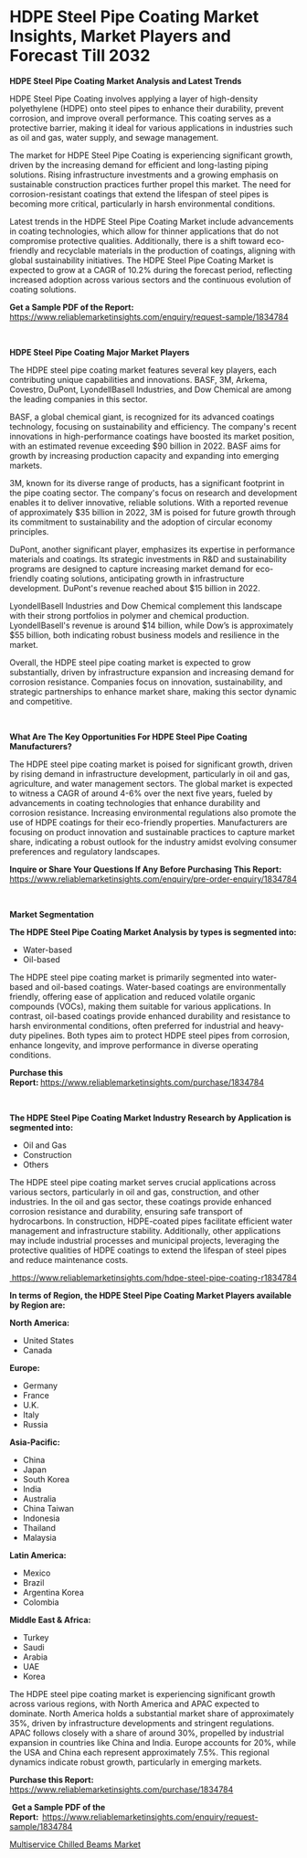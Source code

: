 <p><h1>HDPE Steel Pipe Coating Market Insights, Market Players and Forecast Till 2032</h1></p><p><strong>HDPE Steel Pipe Coating Market Analysis and Latest Trends</strong></p>
<p><p>HDPE Steel Pipe Coating involves applying a layer of high-density polyethylene (HDPE) onto steel pipes to enhance their durability, prevent corrosion, and improve overall performance. This coating serves as a protective barrier, making it ideal for various applications in industries such as oil and gas, water supply, and sewage management. </p><p>The market for HDPE Steel Pipe Coating is experiencing significant growth, driven by the increasing demand for efficient and long-lasting piping solutions. Rising infrastructure investments and a growing emphasis on sustainable construction practices further propel this market. The need for corrosion-resistant coatings that extend the lifespan of steel pipes is becoming more critical, particularly in harsh environmental conditions.</p><p>Latest trends in the HDPE Steel Pipe Coating Market include advancements in coating technologies, which allow for thinner applications that do not compromise protective qualities. Additionally, there is a shift toward eco-friendly and recyclable materials in the production of coatings, aligning with global sustainability initiatives. The HDPE Steel Pipe Coating Market is expected to grow at a CAGR of 10.2% during the forecast period, reflecting increased adoption across various sectors and the continuous evolution of coating solutions.</p></p>
<p><strong>Get a Sample PDF of the Report:&nbsp;</strong> <a href="https://www.reliablemarketinsights.com/enquiry/request-sample/1834784?utm_campaign=3369&utm_medium=2&utm_source=Github&utm_content=ia&utm_term=26032025&utm_id=hdpe-steel-pipe-coating">https://www.reliablemarketinsights.com/enquiry/request-sample/1834784</a></p>
<p>&nbsp;</p>
<p><strong>HDPE Steel Pipe Coating Major Market Players</strong></p>
<p><p>The HDPE steel pipe coating market features several key players, each contributing unique capabilities and innovations. BASF, 3M, Arkema, Covestro, DuPont, LyondellBasell Industries, and Dow Chemical are among the leading companies in this sector.</p><p>BASF, a global chemical giant, is recognized for its advanced coatings technology, focusing on sustainability and efficiency. The company's recent innovations in high-performance coatings have boosted its market position, with an estimated revenue exceeding $90 billion in 2022. BASF aims for growth by increasing production capacity and expanding into emerging markets.</p><p>3M, known for its diverse range of products, has a significant footprint in the pipe coating sector. The company's focus on research and development enables it to deliver innovative, reliable solutions. With a reported revenue of approximately $35 billion in 2022, 3M is poised for future growth through its commitment to sustainability and the adoption of circular economy principles.</p><p>DuPont, another significant player, emphasizes its expertise in performance materials and coatings. Its strategic investments in R&D and sustainability programs are designed to capture increasing market demand for eco-friendly coating solutions, anticipating growth in infrastructure development. DuPont's revenue reached about $15 billion in 2022.</p><p>LyondellBasell Industries and Dow Chemical complement this landscape with their strong portfolios in polymer and chemical production. LyondellBasell's revenue is around $14 billion, while Dow’s is approximately $55 billion, both indicating robust business models and resilience in the market.</p><p>Overall, the HDPE steel pipe coating market is expected to grow substantially, driven by infrastructure expansion and increasing demand for corrosion resistance. Companies focus on innovation, sustainability, and strategic partnerships to enhance market share, making this sector dynamic and competitive.</p></p>
<p>&nbsp;</p>
<p><strong>What Are The Key Opportunities For HDPE Steel Pipe Coating Manufacturers?</strong></p>
<p><p>The HDPE steel pipe coating market is poised for significant growth, driven by rising demand in infrastructure development, particularly in oil and gas, agriculture, and water management sectors. The global market is expected to witness a CAGR of around 4-6% over the next five years, fueled by advancements in coating technologies that enhance durability and corrosion resistance. Increasing environmental regulations also promote the use of HDPE coatings for their eco-friendly properties. Manufacturers are focusing on product innovation and sustainable practices to capture market share, indicating a robust outlook for the industry amidst evolving consumer preferences and regulatory landscapes.</p></p>
<p><strong>Inquire or Share Your Questions If Any Before Purchasing This Report:</strong> <a href="https://www.reliablemarketinsights.com/enquiry/pre-order-enquiry/1834784?utm_campaign=3369&utm_medium=2&utm_source=Github&utm_content=ia&utm_term=26032025&utm_id=hdpe-steel-pipe-coating">https://www.reliablemarketinsights.com/enquiry/pre-order-enquiry/1834784</a></p>
<p>&nbsp;</p>
<p><strong>Market Segmentation</strong></p>
<p><strong>The HDPE Steel Pipe Coating Market Analysis by types is segmented into:</strong></p>
<p><ul><li>Water-based</li><li>Oil-based</li></ul></p>
<p><p>The HDPE steel pipe coating market is primarily segmented into water-based and oil-based coatings. Water-based coatings are environmentally friendly, offering ease of application and reduced volatile organic compounds (VOCs), making them suitable for various applications. In contrast, oil-based coatings provide enhanced durability and resistance to harsh environmental conditions, often preferred for industrial and heavy-duty pipelines. Both types aim to protect HDPE steel pipes from corrosion, enhance longevity, and improve performance in diverse operating conditions.</p></p>
<p><strong>Purchase this Report:&nbsp;</strong><a href="https://www.reliablemarketinsights.com/purchase/1834784?utm_campaign=3369&utm_medium=2&utm_source=Github&utm_content=ia&utm_term=26032025&utm_id=hdpe-steel-pipe-coating">https://www.reliablemarketinsights.com/purchase/1834784</a></p>
<p>&nbsp;</p>
<p><strong>The HDPE Steel Pipe Coating Market Industry Research by Application is segmented into:</strong></p>
<p><ul><li>Oil and Gas</li><li>Construction</li><li>Others</li></ul></p>
<p><p>The HDPE steel pipe coating market serves crucial applications across various sectors, particularly in oil and gas, construction, and other industries. In the oil and gas sector, these coatings provide enhanced corrosion resistance and durability, ensuring safe transport of hydrocarbons. In construction, HDPE-coated pipes facilitate efficient water management and infrastructure stability. Additionally, other applications may include industrial processes and municipal projects, leveraging the protective qualities of HDPE coatings to extend the lifespan of steel pipes and reduce maintenance costs.</p></p>
<p><a href="https://www.reliablemarketinsights.com/hdpe-steel-pipe-coating-r1834784?utm_campaign=3369&utm_medium=2&utm_source=Github&utm_content=ia&utm_term=26032025&utm_id=hdpe-steel-pipe-coating">&nbsp;https://www.reliablemarketinsights.com/hdpe-steel-pipe-coating-r1834784</a></p>
<p><strong>In terms of Region, the HDPE Steel Pipe Coating Market Players available by Region are:</strong></p>
<p>
    <p> <strong> North America: </strong>
        <ul>
            <li>United States</li>
            <li>Canada</li>
        </ul>
        </p> 
    <p> <strong> Europe: </strong>
        <ul>
            <li>Germany</li>
            <li>France</li>
            <li>U.K.</li>
            <li>Italy</li>
            <li>Russia</li>
        </ul>
        </p> 
    <p> <strong> Asia-Pacific: </strong>
        <ul>
            <li>China</li>
            <li>Japan</li>
            <li>South Korea</li>
            <li>India</li>
            <li>Australia</li>
            <li>China Taiwan</li>
            <li>Indonesia</li>
            <li>Thailand</li>
            <li>Malaysia</li>
        </ul>
        </p> 
    <p> <strong> Latin America: </strong>
        <ul>
            <li>Mexico</li>
            <li>Brazil</li>
            <li>Argentina Korea</li>
            <li>Colombia</li>
        </ul>
        </p> 
    <p> <strong> Middle East & Africa: </strong>
        <ul>
            <li>Turkey</li>
            <li>Saudi</li>
            <li>Arabia</li>
            <li>UAE</li>
            <li>Korea</li>
        </ul>
    </p>
    </p>
<p><p>The HDPE steel pipe coating market is experiencing significant growth across various regions, with North America and APAC expected to dominate. North America holds a substantial market share of approximately 35%, driven by infrastructure developments and stringent regulations. APAC follows closely with a share of around 30%, propelled by industrial expansion in countries like China and India. Europe accounts for 20%, while the USA and China each represent approximately 7.5%. This regional dynamics indicate robust growth, particularly in emerging markets.</p></p>
<p><strong>Purchase this Report: </strong><a href="https://www.reliablemarketinsights.com/purchase/1834784?utm_campaign=3369&utm_medium=2&utm_source=Github&utm_content=ia&utm_term=26032025&utm_id=hdpe-steel-pipe-coating">https://www.reliablemarketinsights.com/purchase/1834784</a></p>
<p>&nbsp;<strong>Get a Sample PDF of the Report:&nbsp;&nbsp;</strong><a href="https://www.reliablemarketinsights.com/enquiry/request-sample/1834784?utm_campaign=3369&utm_medium=2&utm_source=Github&utm_content=ia&utm_term=26032025&utm_id=hdpe-steel-pipe-coating">https://www.reliablemarketinsights.com/enquiry/request-sample/1834784</a></p>
<p><strong></strong></p>
<p><p><a href="https://github.com/shirlantosx7/Market-Research-Report-List-1/blob/main/multiservice-chilled-beams-market.md?utm_campaign=3369&utm_medium=2&utm_source=Github&utm_content=ia&utm_term=26032025&utm_id=hdpe-steel-pipe-coating">Multiservice Chilled Beams Market</a></p></p>